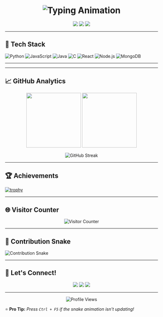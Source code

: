 <h1 align="center">
  <img src="https://readme-typing-svg.demolab.com?font=Fira+Code&size=30&duration=4000&pause=1000&color=00F7FF&width=435&lines=%F0%9F%91%8B+Hi%2C+I'm+Raghav!;Full+Stack+Developer;Open+Source+Enthusiast;Problem+Solver;Let's+Build+Something+Awesome!&center=true" alt="Typing Animation" />
</h1>

<p align="center">
  <a href="https://raghavpanthi.com.np"><img src="https://img.shields.io/badge/Portfolio-%23000000.svg?style=for-the-badge&logo=react&logoColor=white"/></a>
  <a href="https://www.linkedin.com/in/raghav-vian-panthi/"><img src="https://img.shields.io/badge/LinkedIn-0077B5?style=for-the-badge&logo=linkedin&logoColor=white"/></a>
  <a href="https://leetcode.com/Mrcoderv/"><img src="https://img.shields.io/badge/LeetCode-FFA116?style=for-the-badge&logo=leetcode&logoColor=white"/></a>
</p>

---

## 🚀 **Tech Stack**

![Python](https://img.shields.io/badge/Python-3776AB?style=for-the-badge&logo=python&logoColor=white)
![JavaScript](https://img.shields.io/badge/JavaScript-F7DF1E?style=for-the-badge&logo=javascript&logoColor=black)
![Java](https://img.shields.io/badge/Java-ED8B00?style=for-the-badge&logo=openjdk&logoColor=white)
![C](https://img.shields.io/badge/C-00599C?style=for-the-badge&logo=c&logoColor=white)
![React](https://img.shields.io/badge/React-20232A?style=for-the-badge&logo=react&logoColor=61DAFB)
![Node.js](https://img.shields.io/badge/Node.js-43853D?style=for-the-badge&logo=node.js&logoColor=white)
![MongoDB](https://img.shields.io/badge/MongoDB-4EA94B?style=for-the-badge&logo=mongodb&logoColor=white)

---
<!--
## 📌 **Featured Projects**

| Project | Description | Tech Stack |
|---------|-------------|------------|
| **[Project Alpha](https://github.com/...)** | An awesome web application that solves X problem | ![React](https://img.shields.io/badge/-React-61DAFB?logo=react&logoColor=white) ![Node.js](https://img.shields.io/badge/-Node.js-339933?logo=node.js&logoColor=white) |
| **[Data Visualizer](https://github.com/...)** | Interactive data visualization tool | ![Python](https://img.shields.io/badge/-Python-3776AB?logo=python&logoColor=white) ![D3.js](https://img.shields.io/badge/-D3.js-F9A03C?logo=d3.js&logoColor=white) |
-->
---

## 📈 **GitHub Analytics**

<p align="center">
  <img height="180em" src="https://github-readme-stats.vercel.app/api?username=Mrcoderv&show_icons=true&theme=radical&include_all_commits=true&count_private=true"/>
  <img height="180em" src="https://github-readme-stats.vercel.app/api/top-langs/?username=Mrcoderv&layout=compact&theme=tokyonight"/>
</p>

<p align="center">
  <img src="https://github-readme-streak-stats.herokuapp.com/?user=Mrcoderv&theme=radical" alt="GitHub Streak"/>
</p>

---

## 🏆 **Achievements**

[![trophy](https://github-profile-trophy.vercel.app/?username=Mrcoderv&theme=radical&margin-w=15&row=2&column=4)](https://github.com/ryo-ma/github-profile-trophy)

---

## 🌐 **Visitor Counter**
<p align="center"> 
  <img src="https://profile-counter.glitch.me/Mrcoderv/count.svg" alt="Visitor Counter" />
</p>

---

## 🐍 **Contribution Snake**
![Contribution Snake](https://github.com/Mrcoderv/Mrcoderv/blob/output/github-snake.svg)

---

## 💬 **Let's Connect!**

<p align="center">
  <a href="mailto:your.email@example.com"><img src="https://img.shields.io/badge/Gmail-D14836?style=for-the-badge&logo=gmail&logoColor=white"/></a>
  <a href="https://www.instagram.com/raghavavian/"><img src="https://img.shields.io/badge/Instagram-E4405F?style=for-the-badge&logo=instagram&logoColor=white"/></a>
  <a href="https://discord.com/users/yourdiscordid"><img src="https://img.shields.io/badge/Discord-7289DA?style=for-the-badge&logo=discord&logoColor=white"/></a>
</p>

---

<p align="center">
  <img src="https://komarev.com/ghpvc/?username=Mrcoderv&label=Profile+Views&color=blueviolet&style=flat" alt="Profile Views" />
</p>

⭐ **Pro Tip:** _Press `Ctrl + F5` if the snake animation isn't updating!_
